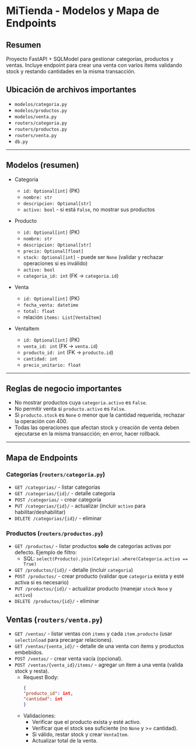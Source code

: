 # MiTienda - Modelos y Mapa de Endpoints

## Resumen
Proyecto FastAPI + SQLModel para gestionar categorías, productos y ventas. Incluye endpoint para crear una venta con varios ítems validando stock y restando cantidades en la misma transacción.

## Ubicación de archivos importantes
- `modelos/categoria.py`
- `modelos/productos.py`
- `modelos/venta.py`
- `routers/categoria.py`
- `routers/productos.py`
- `routers/venta.py`
- `db.py`

---

## Modelos (resumen)
- Categoria
  - `id: Optional[int]` \(PK\)
  - `nombre: str`
  - `descripcion: Optional[str]`
  - `activo: bool` \- si está `False`, no mostrar sus productos

- Producto
  - `id: Optional[int]` \(PK\)
  - `nombre: str`
  - `descripcion: Optional[str]`
  - `precio: Optional[float]`
  - `stock: Optional[int]` \- puede ser `None` (validar y rechazar operaciones si es inválido)
  - `activo: bool`
  - `categoria_id: int` \(FK \-> `categoria.id`\)

- Venta
  - `id: Optional[int]` \(PK\)
  - `fecha_venta: datetime`
  - `total: float`
  - relación `items: List[VentaItem]`

- VentaItem
  - `id: Optional[int]` \(PK\)
  - `venta_id: int` \(FK \-> `venta.id`\)
  - `producto_id: int` \(FK \-> `producto.id`\)
  - `cantidad: int`
  - `precio_unitario: float`

---

## Reglas de negocio importantes
- No mostrar productos cuya `categoria.activo` es `False`.
- No permitir venta si `producto.activo` es `False`.
- Si `producto.stock` es `None` o menor que la cantidad requerida, rechazar la operación con 400.
- Todas las operaciones que afectan stock y creación de venta deben ejecutarse en la misma transacción; en error, hacer rollback.

---

## Mapa de Endpoints

### Categorías (`routers/categoria.py`)
- `GET /categorias/` \- listar categorías
- `GET /categorias/{id}/` \- detalle categoría
- `POST /categorias/` \- crear categoría
- `PUT /categorias/{id}/` \- actualizar (incluir `activo` para habilitar/deshabilitar)
- `DELETE /categorias/{id}/` \- eliminar

### Productos (`routers/productos.py`)
- `GET /productos/` \- listar productos **solo** de categorías activas por defecto. Ejemplo de filtro:
  - SQL: `select(Producto).join(Categoria).where(Categoria.activo == True)`
- `GET /productos/{id}/` \- detalle (incluir `categoria`)
- `POST /productos/` \- crear producto (validar que `categoria` exista y esté activa si es necesario)
- `PUT /productos/{id}/` \- actualizar producto (manejar `stock` `None` y `activo`)
- `DELETE /productos/{id}/` \- eliminar

## Ventas (`routers/venta.py`)

- `GET /ventas/` \- listar ventas con `items` y cada `item.producto` (usar `selectinload` para precargar relaciones).
- `GET /ventas/{venta_id}/` \- detalle de una venta con ítems y productos embebidos.
- `POST /ventas/` \- crear venta vacía (opcional).
- `POST /ventas/{venta_id}/items/` \- agregar un item a una venta (valida stock y resta).
    - Request Body:
        ```json
        {
        "producto_id": int,
        "cantidad": int
        }
        ```
    - Validaciones:
        - Verificar que el producto exista y esté activo.
        - Verificar que el stock sea suficiente (no `None` y >= cantidad).
        - Si válido, restar stock y crear `VentaItem`.
        - Actualizar total de la venta.